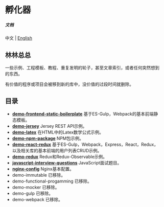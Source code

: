 # 孵化器

##### 文档

中文 | [English](https://github.com/oychao/incubator/blob/master/README-en.md)

## 林林总总

一些示例、工程模板、教程、重复发明的轮子，甚至文章索引，或者任何突然想到的东西。

有价值的程序或项目会被移到新的库中，没价值的过段时间就删除。

## 目录

- **[demo-frontend-static-boilerplate](https://github.com/oychao/incubator/tree/master/demo-frontend-static-boilerplate)** 基于ES-Gulp，Webpack的基本前端静态模板。
- **[demo-jersey](https://github.com/oychao/incubator/tree/master/demo-jersey)** Jersey REST API示例。
- **[demo-latex](https://github.com/oychao/incubator/tree/master/demo-latex)** 在HTML中的Latex数学公式示例。
- **[demo-npm-package](https://github.com/oychao/incubator/tree/master/demo-npm-package)** NPM包示例。
- **[demo-react-redux](https://github.com/oychao/incubator/tree/master/demo-react-redux)** 基于ES-Gulp，Webpack，Express，React，Redux，以及相关库的基本前端的用户列表CRUD示例。
- **[demo-redux](https://github.com/oychao/incubator/tree/master/demo-redux)** Redux和Redux-Observable示例。
- **[javascript-interview-questions](https://github.com/oychao/incubator/tree/master/javascript-interview-questions)** JavaScript面试题目。
- **[nginx-config](https://github.com/oychao/incubator/tree/master/nginx-config)** Nginx基本配置。
- demo-immutable 已移除。
- demo-functional-progamming 已移除。
- demo-mocker 已移除。
- demo-gulp 已移除。
- demo-webpack 已移除。